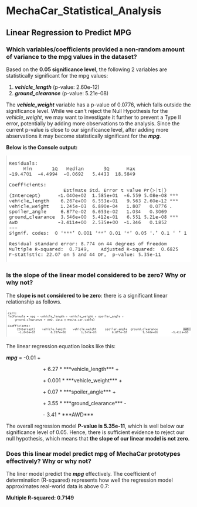 # MechaCar_Statistical_Analysis

## Linear Regression to Predict MPG

### Which variables/coefficients provided a non-random amount of variance to the mpg values in the dataset?

Based on the **0.05 significance level**, the following 2 variables are statistically significant for the mpg values:

1. ***vehicle_length*** (p-value: 2.60e-12)
2. ***ground_clearance*** (p-value: 5.21e-08)

The ***vehicle_weight*** variable has a p-value of 0.0776, which falls outside the significance level. While we can't reject the Null Hypothesis for the *vehicle_weight*, we may want to investigate it further to prevent a Type II error, potentially by adding more observations to the analysis. Since the current p-value is close to our significance level, after adding more abservations it may become statistically significant for the ***mpg***.

**Below is the Console output:**

![Linear Regression](/Resources/Multiple_Linear_Regression_Analysis.png)

### Is the slope of the linear model considered to be zero? Why or why not?

The **slope is not considered to be zero**: there is a significant linear relationship as follows.

![Linear Regression 2](/Resources/Multiple_Linear_Regression_Analysis_2.png)

The linear regression equation looks like this:

***mpg*** = -0.01 +  <br>
<p style="margin-left: 100px"> + 6.27 * ***vehicle_length*** + </p>
<p style="margin-left: 100px"> + 0.001 * ***vehicle_weight*** + </p>
<p style="margin-left: 100px"> + 0.07 * ***spoiler_angle*** + </p>
<p style="margin-left: 100px"> + 3.55 * ***ground_clearance*** - </p>
<p style="margin-left: 100px"> - 3.41 * ***AWD*** </p>

The overall regression model **P-value is 5.35e-11**, which is well below our significance level of 0.05. Hence, there is sufficient evidence to reject our null hypothesis, which means that **the slope of our linear model is not zero**.

### Does this linear model predict mpg of MechaCar prototypes effectively? Why or why not?

The liner model predict the ***mpg*** effectively. The coefficient of determination (R-squared) represents how well the regression model approximates real-world data is above 0.7: 

**Multiple R-squared:  0.7149**




